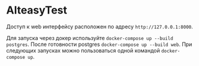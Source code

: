 # AlteasyTest

Доступ к web интерфейсу расположен по адресу `http://127.0.0.1:8000`.

Для запуска через докер используйте `docker-compose up --build postgres`. После готовности postgres `docker-compose up --build web`. При следующих запусках можно пользоваться одной командой `docker-compose up`.